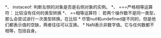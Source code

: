 *、 instaceof: 判断左侧的对象是否是右侧对象的实例。
*、 ===严格相等运算符： 比较没有任何的类型转换
*、 ==相等运算符： 若两个操作数不是同一类型，那么会尝试进行一次类型转换。在比较
    * 尽管null和undefined是不同的，但是他们都表示值的空缺，两者往往可以互换。
    * NaN表示非数字值。它与任何数都不相等，包括自身。
